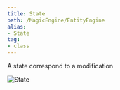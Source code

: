 ```yaml
---
title: State
path: /MagicEngine/EntityEngine
alias: 
- State
tag: 
- class
---
```

A state correspond to a modification  

![State](State.svg "State")

